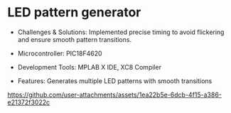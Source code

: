 # LED pattern generator

 - Challenges & Solutions: Implemented precise timing to avoid flickering and ensure smooth pattern transitions.

 - Microcontroller: PIC18F4620
 - Development Tools: MPLAB X IDE, XC8 Compiler
 - Features: Generates multiple LED patterns with smooth transitions



https://github.com/user-attachments/assets/1ea22b5e-6dcb-4f15-a386-e21372f3022c

